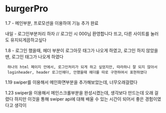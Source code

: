 # burgerPro



1.7 - 메인부분, 프로모션을 이용하여 기능 추가 완료

내일 - 로그인부분처리 하자 // 로그인 시 000님 환영합니다 뜨고, 다른 사이트를 눌러도 유지되게끔하고싶다

1.8 - 로그인 했을때, 헤더 부분이 로그아웃 태그가 나오게 하였고,
      로그인 하지 않았을 땐, 로그인 태그가 나오게 하였다
      
     하나의 html 페이지 안에서, 로그인처리가 되게 하고 싶었지만, 따라하니 잘 되지 않아서
     loginheader, header 로그인헤더, 안했을때 헤더를 따로 구현하여서 표현하였다 


1.19 swiper를 이용해서 메인화면부분을 추가해보았는데, 너무오래걸렸다

1.23 swiper을 이용해서 메인스크롤부분을 완성시켰는데, 생각보다 만드는데 오래 걸렸다
하지만 이것을 통해 swiper api에 대해 배울 수 있는 시간이 되어서 좋은 경험이였다고 생각이
